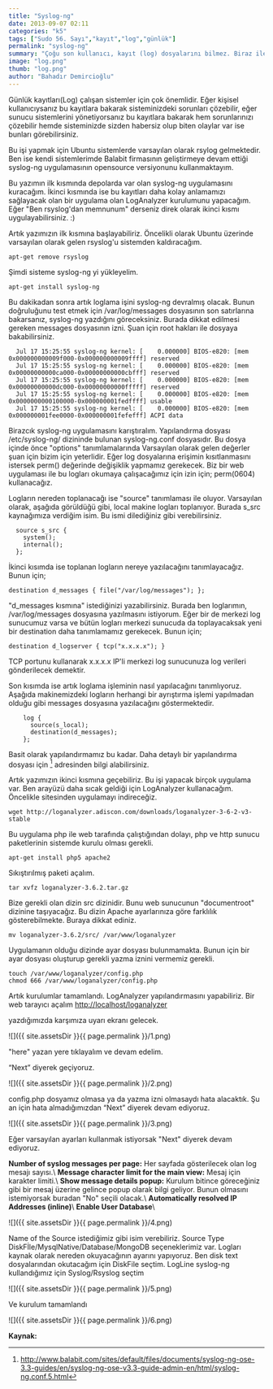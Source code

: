 ```yaml
---
title: "Syslog-ng"
date: 2013-09-07 02:11
categories: "k5"
tags: ["Sudo 56. Sayı","kayıt","log","günlük"]
permalink: "syslog-ng"
summary: "Çoğu son kullanıcı, kayıt (log) dosyalarını bilmez. Biraz ileri seviyede olanlar ise hatalarla karşılaşınca bunlara bakarlar. Ama sistem yöneticileri için sistemin neler yaptığını sürekli izlemek önemlidir. Bunun içinse bu kayıtları inceleyen araçları kullanırlar. Nasıl mı? Cevabı yazımızda."
image: "log.png"
thumb: "log.png"
author: "Bahadır Demircioğlu"
---
```





Günlük kayıtları(Log) çalışan sistemler için çok önemlidir. Eğer kişisel kullanıcıysanız bu kayıtlara
bakarak sisteminizdeki sorunları çözebilir, eğer sunucu sistemlerini yönetiyorsanız bu kayıtlara bakarak hem sorunlarınızı çözebilir hemde sisteminizde sizden habersiz olup biten olaylar var ise bunları görebilirsiniz.

Bu işi yapmak için Ubuntu sistemlerde varsayılan olarak rsylog gelmektedir. Ben ise kendi sistemlerimde Balabit firmasının geliştirmeye devam ettiği syslog-ng uygulamasının opensource versiyonunu kullanmaktayım.

Bu yazımın ilk kısmında depolarda var olan syslog-ng uygulamasını kuracağım. İkinci kısmında ise bu kayıtları daha kolay anlamamızı sağlayacak olan bir uygulama olan LogAnalyzer kurulumunu yapacağım. Eğer "Ben rsyslog'dan memnunum" derseniz direk olarak ikinci kısmı uygulayabilirsiniz. :)

Artık yazımızın ilk kısmına başlayabiliriz. Öncelikli olarak Ubuntu üzerinde varsayılan olarak gelen rsyslog'u sistemden kaldıracağım.

```
apt-get remove rsyslog
```

Şimdi sisteme syslog-ng yi yükleyelim.

```
apt-get install syslog-ng
```

Bu dakikadan sonra artık loglama işini syslog-ng devralmış olacak. Bunun doğruluğunu test etmek için /var/log/messages dosyasının son satırlarına bakarsanız, syslog-ng yazdığını göreceksiniz. Burada dikkat edilmesi gereken messages dosyasının izni. Şuan için root hakları ile dosyaya bakabilirsiniz.


```
  Jul 17 15:25:55 syslog-ng kernel: [    0.000000] BIOS-e820: [mem 0x000000000009f000-0x000000000009ffff] reserved
  Jul 17 15:25:55 syslog-ng kernel: [    0.000000] BIOS-e820: [mem 0x00000000000ca000-0x00000000000cbfff] reserved
  Jul 17 15:25:55 syslog-ng kernel: [    0.000000] BIOS-e820: [mem 0x00000000000dc000-0x00000000000fffff] reserved
  Jul 17 15:25:55 syslog-ng kernel: [    0.000000] BIOS-e820: [mem 0x0000000000100000-0x000000001fedffff] usable
  Jul 17 15:25:55 syslog-ng kernel: [    0.000000] BIOS-e820: [mem 0x000000001fee0000-0x000000001fefefff] ACPI data
```

Birazcık syslog-ng uygulamasını karıştıralım. Yapılandırma dosyası /etc/syslog-ng/ dizininde bulunan syslog-ng.conf dosyasıdır. Bu dosya içinde önce "options" tanımlamalarında Varsayılan olarak gelen değerler şuan için bizim için yeterlidir. Eğer log dosyalarına erişimin kısıtlanmasını istersek perm() değerinde değişiklik yapmamız gerekecek. Biz bir web uygulaması ile bu logları okumaya çalışacağımız için izin için; perm(0604) kullanacağız.

Logların nereden toplanacağı ise "source" tanımlaması ile oluyor. Varsayılan olarak, aşağıda görüldüğü gibi, local makine logları toplanıyor. Burada s_src kaynağımıza verdiğim isim. Bu ismi dilediğiniz gibi verebilirsiniz.

```
  source s_src {
    system();
    internal();
  };
```

İkinci kısımda ise toplanan logların nereye yazılacağını tanımlayacağız. Bunun için;

```
destination d_messages { file("/var/log/messages"); };
```

"d_messages kısmına" istediğinizi yazabilirsiniz. Burada ben loglarımın, /var/log/messages dosyasına yazılmasını istiyorum. Eğer bir de merkezi log sunucumuz varsa ve bütün logları merkezi sunucuda da toplayacaksak yeni bir destination daha tanımlamamız gerekecek. Bunun için;

```
destination d_logserver { tcp("x.x.x.x"); }
```

TCP portunu kullanarak x.x.x.x IP'li merkezi log sunucunuza log verileri gönderilecek demektir.

Son kısımda ise artık loglama işleminin nasıl yapılacağını tanımlıyoruz. Aşağıda makinemizdeki logların herhangi bir ayrıştırma işlemi yapılmadan olduğu gibi messages dosyasına yazılacağını göstermektedir.

```
	log {
	  source(s_local);
	  destination(d_messages);
	};
```

Basit olarak yapılandırmamız bu kadar. Daha detaylı bir yapılandırma dosyası için [^1] adresinden bilgi alabilirsiniz.

Artık yazımızın ikinci kısmına geçebiliriz. Bu işi yapacak birçok uygulama var. Ben arayüzü daha sıcak geldiği için LogAnalyzer kullanacağım. Öncelikle sitesinden uygulamayı indireceğiz.

```
wget http://loganalyzer.adiscon.com/downloads/loganalyzer-3-6-2-v3-stable
```

Bu uygulama php ile web tarafında çalıştığından dolayı, php ve http sunucu paketlerinin sistemde kurulu olması gerekli.

```
apt-get install php5 apache2
```

Sıkıştırılmış paketi açalım.

```
tar xvfz loganalyzer-3.6.2.tar.gz
```

Bize gerekli olan dizin src dizinidir. Bunu web sunucunun "documentroot" dizinine taşıyacağız. Bu dizin Apache ayarlarınıza göre farklılık gösterebilmekte. Buraya dikkat ediniz.

```
mv loganalyzer-3.6.2/src/ /var/www/loganalyzer
```

Uygulamanın olduğu dizinde ayar dosyası bulunmamakta. Bunun için bir ayar dosyası oluşturup gerekli yazma iznini vermemiz gerekli.

```
touch /var/www/loganalyzer/config.php
chmod 666 /var/www/loganalyzer/config.php
```

Artık kurulumlar tamamlandı. LogAnalyzer yapılandırmasını yapabiliriz. Bir web tarayıcı açalım
<http://localhost/loganalyzer>

yazdığımızda karşımıza uyarı ekranı gelecek.

![]({{ site.assetsDir }}{{ page.permalink }}/1.png)

"here" yazan yere tıklayalım ve devam edelim.

“Next” diyerek geçiyoruz.

![]({{ site.assetsDir }}{{ page.permalink }}/2.png)


config.php dosyamız olmasa ya da yazma izni olmasaydı hata alacaktık. Şu an için hata almadığımızdan “Next” diyerek devam ediyoruz.

![]({{ site.assetsDir }}{{ page.permalink }}/3.png)


Eğer varsayılan ayarları kullanmak istiyorsak "Next" diyerek devam ediyoruz.


**Number of syslog messages per page:** Her sayfada gösterilecek olan log mesajı sayısı.\\
**Message character limit for the main view:** Mesaj için karakter limiti.\\
**Show message details popup:** Kurulum bitince göreceğiniz gibi bir mesaj üzerine gelince popup olarak bilgi  geliyor. Bunun olmasını istemiyorsak buradan "No" seçili olacak.\\
**Automatically resolved IP Addresses (inline)**\\
**Enable User Database**\\


![]({{ site.assetsDir }}{{ page.permalink }}/4.png)

Name of the Source	istediğimiz gibi isim verebiliriz.
Source Type DiskFİle/MysqlNative/Database/MongoDB seçeneklerimiz var. Logları kaynak olarak nereden okuyacağının ayarını yapıyoruz. Ben disk text dosyalarından okutacağım için DiskFile seçtim.
LogLine syslog-ng kullandığımız için Syslog/Rsyslog seçtim

![]({{ site.assetsDir }}{{ page.permalink }}/5.png)

Ve kurulum tamamlandı

![]({{ site.assetsDir }}{{ page.permalink }}/6.png)


**Kaynak:**
[^1]: <http://www.balabit.com/sites/default/files/documents/syslog-ng-ose-3.3-guides/en/syslog-ng-ose-v3.3-guide-admin-en/html/syslog-ng.conf.5.html>
